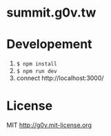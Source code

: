 summit.g0v.tw
============

# Developement

  1. `$ npm install`
  2. `$ npm run dev`
  3. connect http://localhost:3000/

# License

MIT http://g0v.mit-license.org
